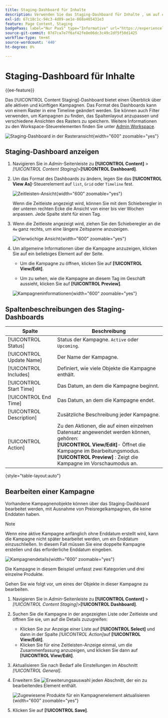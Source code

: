 ```yaml
---
title: Staging-Dashboard für Inhalte
description: Verwenden Sie das Staging-Dashboard für Inhalte , um auf einen Überblick über alle aktiven und künftigen Kampagnen zuzugreifen.
exl-id: 67c18c1c-94c3-4d89-ae1e-868a465431e3
feature: Page Content, Staging
badgePaas: label="Nur PaaS" type="Informative" url="https://experienceleague.adobe.com/en/docs/commerce/user-guides/product-solutions" tooltip="Gilt nur für Adobe Commerce in Cloud-Projekten (von Adobe verwaltete PaaS-Infrastruktur) und lokale Projekte."
source-git-commit: 07d7ca7e7f6af42fe8e06dc3c49c2df5f50d1425
workflow-type: tm+mt
source-wordcount: '440'
ht-degree: 0%

---
```


# Staging-Dashboard für Inhalte

{{ee-feature}}

Das [!UICONTROL Content Staging]-Dashboard bietet einen Überblick über alle aktiven und künftigen Kampagnen. Das Format des Dashboards kann von einem Raster in eine Timeline geändert werden. Sie können auch Filter verwenden, um Kampagnen zu finden, das Spaltenlayout anzupassen und verschiedene Ansichten des Rasters zu speichern. Weitere Informationen zu den Workspace-Steuerelementen finden Sie unter [Admin Workspace](../getting-started/admin-workspace.md).

![Staging-Dashboard in der Rasteransicht](./assets/content-staging-grid-view.png){width="600" zoomable="yes"}

## Staging-Dashboard anzeigen

1. Navigieren Sie in _Admin_-Seitenleiste zu **[!UICONTROL Content]** > _[!UICONTROL Content Staging]_>**[!UICONTROL Dashboard]**.

1. Um das Format des Dashboards zu ändern, legen Sie das **[!UICONTROL View As]**-Steuerelement auf `list`, `Grid` oder `Timeline` fest.

   ![Zeitleisten-Ansicht](./assets/content-staging-dashboard-timeline.png){width="600" zoomable="yes"}

   Wenn die Zeitleiste angezeigt wird, können Sie mit dem Schieberegler in der unteren rechten Ecke die Ansicht von einer bis vier Wochen anpassen. Jede Spalte steht für einen Tag.

1. Wenn die Zeitleiste angezeigt wird, ziehen Sie den Schieberegler an die `4w` ganz rechts, um eine längere Zeitspanne anzuzeigen.

   ![Vierwöchige Ansicht](./assets/content-staging-timeline-4-week-view.png){width="600" zoomable="yes"}

1. Um allgemeine Informationen über die Kampagne anzuzeigen, klicken Sie auf ein beliebiges Element auf der Seite.

   - Um die Kampagne zu öffnen, klicken Sie auf **[!UICONTROL View/Edit]**.

   - Um zu sehen, wie die Kampagne an diesem Tag im Geschäft aussieht, klicken Sie auf **[!UICONTROL Preview]**.

   ![Kampagneninformationen](./assets/content-staging-campaign-info.png){width="600" zoomable="yes"}

## Spaltenbeschreibungen des Staging-Dashboards

| Spalte | Beschreibung |
|--- |--- |
| [!UICONTROL Status] | Status der Kampagne. `Active` oder `Upcoming`. |
| [!UICONTROL Update Name] | Der Name der Kampagne. |
| [!UICONTROL Includes] | Definiert, wie viele Objekte die Kampagne enthält. |
| [!UICONTROL Start Time] | Das Datum, an dem die Kampagne beginnt. |
| [!UICONTROL End Time] | Das Datum, an dem die Kampagne endet. |
| [!UICONTROL Description] | Zusätzliche Beschreibung jeder Kampagne. |
| [!UICONTROL Action] | Zu den Aktionen, die auf einen einzelnen Datensatz angewendet werden können, gehören:<br/>**[!UICONTROL View/Edit]**- Öffnet die Kampagne im Bearbeitungsmodus.<br/>**[!UICONTROL Preview]** : Zeigt die Kampagne im Vorschaumodus an. |

{style="table-layout:auto"}

## Bearbeiten einer Kampagne

Vorhandene Kampagnenobjekte können über das Staging-Dashboard bearbeitet werden, mit Ausnahme von Preisregelkampagnen, die keine Enddaten haben.

>[!NOTE]
>
>Wenn eine aktive Kampagne anfänglich ohne Enddatum erstellt wird, kann die Kampagne nicht später bearbeitet werden, um ein Enddatum einzuschließen. In diesem Fall müssen Sie eine doppelte Kampagne erstellen und das erforderliche Enddatum eingeben.

![Kampagnendetails](./assets/content-staging-dashboard-view-edit.png){width="600" zoomable="yes"}

Die Kampagne in diesem Beispiel umfasst zwei Kategorien und drei einzelne Produkte.

Gehen Sie wie folgt vor, um eines der Objekte in dieser Kampagne zu bearbeiten.

1. Navigieren Sie in _Admin_-Seitenleiste zu **[!UICONTROL Content]** > _[!UICONTROL Content Staging]_>**[!UICONTROL Dashboard]**.

1. Suchen Sie die Kampagne in der angezeigten Liste oder Zeitleiste und öffnen Sie sie, um auf die Details zuzugreifen:

   - Klicken Sie zur Anzeige einer Liste auf **[!UICONTROL Select]** und dann in der Spalte _[!UICONTROL Action]_&#x200B;auf **[!UICONTROL View/Edit]**.
   - Klicken Sie für eine Zeitleisten-Anzeige einmal, um die Zusammenfassung anzuzeigen, und klicken Sie dann auf **[!UICONTROL View/Edit]**.

1. Aktualisieren Sie nach Bedarf alle Einstellungen im Abschnitt _[!UICONTROL General]_.

1. Erweitern Sie ![Erweiterungsauswahl](../assets/icon-display-expand.png) jeden Abschnitt, der ein zu bearbeitendes Element enthält.

   ![Zugewiesene Produkte für ein Kampagnenelement aktualisieren](./assets/content-staging-campaign-edit-products.png){width="600" zoomable="yes"}

1. Klicken Sie auf **[!UICONTROL Save]**.
